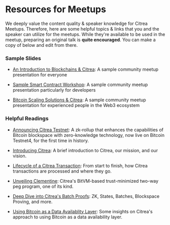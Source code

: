 # Resources for Meetups

We deeply value the content quality & speaker knowledge for Citrea Meetups. Therefore, here are some helpful topics & links that you and the speaker can utilize for the meetups. While they're available to be used in the meetup, preparing an original talk is **quite encouraged**. You can make a copy of below and edit from there.

### Sample Slides

- [An Introduction to Blockchains & Citrea](https://docs.google.com/presentation/d/1IpHKM3A86zdE848NSQtQepNJzY9Y-1pyDiv0-Vyo3Gw/edit?usp=sharing): A sample community meetup presentation for everyone

- [Sample Smart Contract Workshop](https://docs.google.com/presentation/d/1aJjovmo5fs0LJuev_pGysE7MjEVVO4PUb3KA8zwovj8/edit?usp=sharing): A sample community meetup presentation particularly for developers

- [Bitcoin Scaling Solutions & Citrea](https://docs.google.com/presentation/d/1L-xhlKb3NKkZdWkdcGDrtQKmySp8tWpsezuUVwuUFXE/edit?usp=sharing): A sample community meetup presentation for experienced people in the Web3 ecosystem

### Helpful Readings

- [Announcing Citrea Testnet](https://www.blog.citrea.xyz/citrea-testnet-live-on-bitcoin-testnet4/): A zk-rollup that enhances the capabilities of Bitcoin blockspace with zero-knowledge technology, now live on Bitcoin Testnet4, for the first time in history.

- [Introducing Citrea](https://www.blog.citrea.xyz/introducing-citrea/): A brief introduction to Citrea, our mission, and our vision.

- [Lifecycle of a Citrea Transaction](https://www.blog.citrea.xyz/lifecycle-of-a-citrea-transaction/): From start to finish, how Citrea transactions are processed and where they go.

- [Unveiling Clementine](https://www.blog.citrea.xyz/unveiling-clementine/): Citrea's BitVM-based trust-minimized two-way peg program, one of its kind.

- [Deep Dive into Citrea's Batch Proofs](https://www.blog.citrea.xyz/citreas-batch-proofs/): ZK, States, Batches, Blockspace Proving, and more.

- [Using Bitcoin as a Data Availablity Layer](https://www.blog.citrea.xyz/bitcoin-as-a-data-availability-layer-what-why-how/): Some insights on Citrea's approach to using Bitcoin as a data availability layer.
